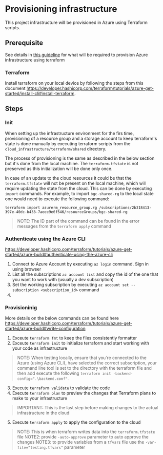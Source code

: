 # Provisioning infrastructure

This project infrastructure will be provisioned in Azure using Terraform scripts.

## Prerequisite

See details in [this guideline](https://developer.hashicorp.com/terraform/tutorials/azure-get-started/azure-build#prerequisites) for what will be required to provision Azure infrastructure using terraform 

### Terraform

Install terraform on your local device by following the steps from this document https://developer.hashicorp.com/terraform/tutorials/azure-get-started/install-cli#install-terraform.

## Steps

### Init

When setting up the infrastructure environment for the firs time, provisioning of a resource group and a storage account to keep terraform's state is done manually by executing terraform scripts from the `cloud_infrastructure/terraform/shared` directory.

The process of provisioning is the same as described in the below section but it's done from the local machine. The `terraform.tfstate` is not preserved as this initialization will be done only once.

In case of an update to the cloud resources it could be that the `terraform.tfstate` will not be present on the local machine, which will require updating the state from the cloud. This can be done by executing `import` commands. For example, to import `bgc-shared-rg` to the local state one would need to execute the following command:

`terraform import azurerm_resource_group.rg /subscriptions/2b318413-397e-40dc-b433-7aeee9e6f546/resourceGroups/bgc-shared-rg`

> NOTE: The ID part of the command can be found in the error messages from the `terraform apply` command

### Authenticate using the Azure CLI

https://developer.hashicorp.com/terraform/tutorials/azure-get-started/azure-build#authenticate-using-the-azure-cli

1. Connect to Azure Account by executing `az login` command. Sign in using browser
2. List all the subscriptions `az account list` and copy the id of the one that you want to work with (usually a dev subscription)
3. Set the working subscription by executing `az account set --subscription <subscription_id>` command
4. <TODO>


### Provisioninig

More details on the below commands can be found here https://developer.hashicorp.com/terraform/tutorials/azure-get-started/azure-build#write-configuration

1. Exceute `terraform fmt` to keep the files consistently formatter
2. Exceute `terraform init` to initialize terraform and start working with your code as infrastructure

> NOTE: When testing locally, ensure that you're connected to the Azure (using Azure CLI), have selected the correct subscription, your command line tool is set to the directory with the terraform file and then add execute the following `terraform init -backend-config=".\backend.conf"`.

3. Execute `terraform validate` to validate the code
4. Execute `terraform plan` to preview the changes that Terraform plans to make to your infrastructure
> IMPORTANT: This is the last step before making changes to the actual infrastructure in the cloud
5. Execute `terraform apply` to apply the configuration to the cloud

> NOTE: This is when terraform writes data into the `terraform.tfstate` file
> NOTE2: provide `-auto-approve` parameter to auto approve the changes
> NOTE3: to provide variables from a `tfvars` file use the `-var-file="testing.tfvars"` parameter